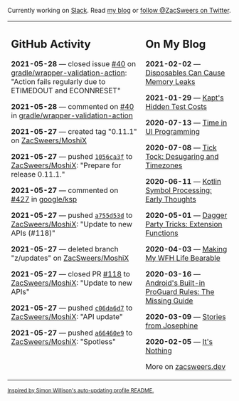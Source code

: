 Currently working on [Slack](https://slack.com/). Read [my blog](https://zacsweers.dev/) or [follow @ZacSweers on Twitter](https://twitter.com/ZacSweers).

<table><tr><td valign="top" width="60%">

## GitHub Activity
<!-- githubActivity starts -->
**2021-05-28** — closed issue [#40](https://api.github.com/repos/gradle/wrapper-validation-action/issues/40) on [gradle/wrapper-validation-action](https://api.github.com/repos/gradle/wrapper-validation-action): "Action fails regularly due to ETIMEDOUT and ECONNRESET"

**2021-05-28** — commented on [#40](https://github.com/gradle/wrapper-validation-action/issues/40#issuecomment-850473961) in [gradle/wrapper-validation-action](https://api.github.com/repos/gradle/wrapper-validation-action)

**2021-05-27** — created tag "0.11.1" on [ZacSweers/MoshiX](https://api.github.com/repos/ZacSweers/MoshiX)

**2021-05-27** — pushed [`1056ca3f`](https://github.com/ZacSweers/MoshiX/commit/1056ca3feec2c1e5dafe7af0eee990de3cf00bdd) to [ZacSweers/MoshiX](https://api.github.com/repos/ZacSweers/MoshiX): "Prepare for release 0.11.1."

**2021-05-27** — commented on [#427](https://github.com/google/ksp/issues/427#issuecomment-849925777) in [google/ksp](https://api.github.com/repos/google/ksp)

**2021-05-27** — pushed [`a755d53d`](https://github.com/ZacSweers/MoshiX/commit/a755d53db3371c6ba0f9ed01b131fc15385adf21) to [ZacSweers/MoshiX](https://api.github.com/repos/ZacSweers/MoshiX): "Update to new APIs (#118)"

**2021-05-27** — deleted branch "z/updates" on [ZacSweers/MoshiX](https://api.github.com/repos/ZacSweers/MoshiX)

**2021-05-27** — closed PR [#118](https://api.github.com/repos/ZacSweers/MoshiX/pulls/118) to [ZacSweers/MoshiX](https://api.github.com/repos/ZacSweers/MoshiX): "Update to new APIs"

**2021-05-27** — pushed [`c06da6d7`](https://github.com/ZacSweers/MoshiX/commit/c06da6d70da68823647172b18df6417bcb87036d) to [ZacSweers/MoshiX](https://api.github.com/repos/ZacSweers/MoshiX): "API update"

**2021-05-27** — pushed [`a66460e9`](https://github.com/ZacSweers/MoshiX/commit/a66460e949b4e2884eccbc3e6aa9a33156aa987e) to [ZacSweers/MoshiX](https://api.github.com/repos/ZacSweers/MoshiX): "Spotless"
<!-- githubActivity ends -->
</td><td valign="top" width="40%">

## On My Blog
<!-- blog starts -->
**2021-02-02** — [Disposables Can Cause Memory Leaks](https://www.zacsweers.dev/disposables-can-cause-memory-leaks/)

**2021-01-29** — [Kapt's Hidden Test Costs](https://www.zacsweers.dev/kapts-hidden-test-costs/)

**2020-07-13** — [Time in UI Programming](https://www.zacsweers.dev/time-in-ui/)

**2020-07-08** — [Tick Tock: Desugaring and Timezones](https://www.zacsweers.dev/ticktock-desugaring-timezones/)

**2020-06-11** — [Kotlin Symbol Processing: Early Thoughts](https://www.zacsweers.dev/kotlin-symbol-processor-early-thoughts/)

**2020-05-01** — [Dagger Party Tricks: Extension Functions](https://www.zacsweers.dev/dagger-party-tricks-extension-functions/)

**2020-04-03** — [Making My WFH Life Bearable](https://www.zacsweers.dev/making-wfh-life-bearable/)

**2020-03-16** — [Android's Built-in ProGuard Rules: The Missing Guide](https://www.zacsweers.dev/android-proguard-rules/)

**2020-03-09** — [Stories from Josephine](https://www.zacsweers.dev/stories-from-josephine/)

**2020-02-05** — [It's Nothing](https://www.zacsweers.dev/its-nothing/)
<!-- blog ends -->
More on [zacsweers.dev](https://zacsweers.dev/)
</td></tr></table>

<sub><a href="https://simonwillison.net/2020/Jul/10/self-updating-profile-readme/">Inspired by Simon Willison's auto-updating profile README.</a></sub>